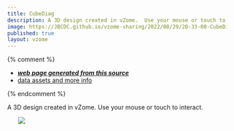 ```yaml
---
title: CubeDiag
description: A 3D design created in vZome.  Use your mouse or touch to interact.
image: https://JBCDC.github.io/vzome-sharing/2022/08/29/20-33-00-CubeDiag/CubeDiag.png
published: true
layout: vzome
---
```


{% comment %}
 - [***web page generated from this source***](<https://JBCDC.github.io/vzome-sharing/2022/08/29/CubeDiag-20-33-00.html>)
 - [data assets and more info](<https://github.com/JBCDC/vzome-sharing/tree/main/2022/08/29/20-33-00-CubeDiag/>)
 
{% endcomment %}

A 3D design created in vZome.  Use your mouse or touch to interact.  

<vzome-viewer style="width: 87%; height: 60vh; margin: 5%"
       src="https://JBCDC.github.io/vzome-sharing/2022/08/29/20-33-00-CubeDiag/CubeDiag.vZome" >
  <img src="https://JBCDC.github.io/vzome-sharing/2022/08/29/20-33-00-CubeDiag/CubeDiag.png" />
</vzome-viewer>
